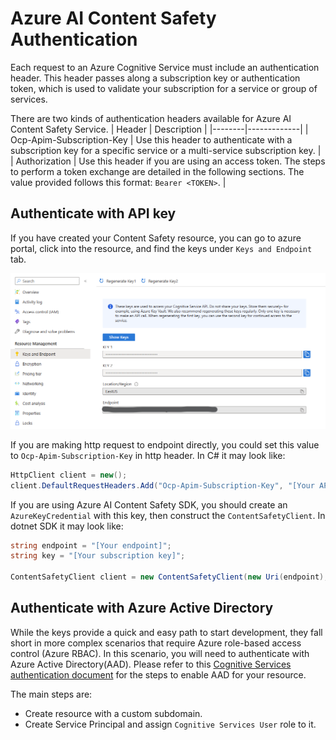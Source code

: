 # Azure AI Content Safety Authentication

Each request to an Azure Cognitive Service must include an authentication header. This header passes along a subscription key or authentication token, which is used to validate your subscription for a service or group of services.

There are two kinds of authentication headers available for Azure AI Content Safety Service.
| Header | Description |
|--------|-------------|
| Ocp-Apim-Subscription-Key | Use this header to authenticate with a subscription key for a specific service or a multi-service subscription key. |
| Authorization | Use this header if you are using an access token. The steps to perform a token exchange are detailed in the following sections. The value provided follows this format: `Bearer <TOKEN>`. |

## Authenticate with API key

If you have created your Content Safety resource, you can go to azure portal, click into the resource, and find the keys under `Keys and Endpoint` tab.

![get_api_key](image.png)

If you are making http request to endpoint directly, you could set this value to `Ocp-Apim-Subscription-Key` in http header. In C# it may look like:

```csharp
HttpClient client = new();
client.DefaultRequestHeaders.Add("Ocp-Apim-Subscription-Key", "[Your API Key]");
```

If you are using Azure AI Content Safety SDK, you should create an `AzureKeyCredential` with this key, then construct the `ContentSafetyClient`. In dotnet SDK it may look like:

```csharp
string endpoint = "[Your endpoint]";
string key = "[Your subscription key]";

ContentSafetyClient client = new ContentSafetyClient(new Uri(endpoint), new AzureKeyCredential(key));
```

## Authenticate with Azure Active Directory

While the keys provide a quick and easy path to start development, they fall short in more complex scenarios that require Azure role-based access control (Azure RBAC). In this scenario, you will need to authenticate with Azure Active Directory(AAD). Please refer to this [Cognitive Services authentication document](https://learn.microsoft.com/en-us/azure/cognitive-services/authentication?tabs=powershell#authenticate-with-azure-active-directory) for the steps to enable AAD for your resource.

The main steps are:

- Create resource with a custom subdomain.
- Create Service Principal and assign `Cognitive Services User` role to it.
